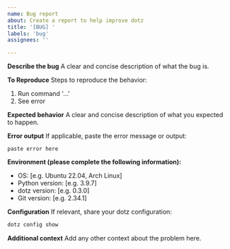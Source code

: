 ```yaml
---
name: Bug report
about: Create a report to help improve dotz
title: '[BUG] '
labels: 'bug'
assignees: ''

---
```


**Describe the bug**
A clear and concise description of what the bug is.

**To Reproduce**
Steps to reproduce the behavior:
1. Run command '...'
2. See error

**Expected behavior**
A clear and concise description of what you expected to happen.

**Error output**
If applicable, paste the error message or output:
```
paste error here
```

**Environment (please complete the following information):**
- OS: [e.g. Ubuntu 22.04, Arch Linux]
- Python version: [e.g. 3.9.7]
- dotz version: [e.g. 0.3.0]
- Git version: [e.g. 2.34.1]

**Configuration**
If relevant, share your dotz configuration:
```bash
dotz config show
```

**Additional context**
Add any other context about the problem here.
